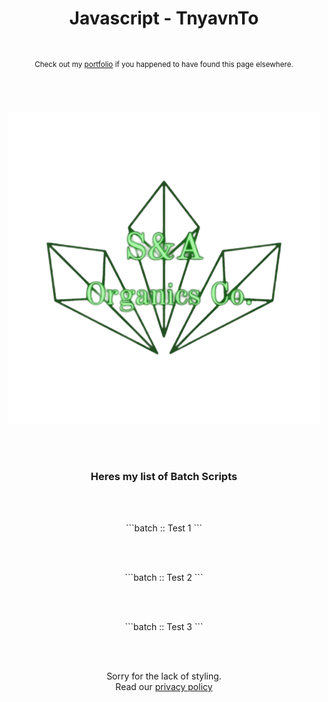 <style>
    
</style>

<br><br>

<h1 align=center>Javascript - TnyavnTo</h1>

<br>

<p align=center><sup>Check out my <a href='https://tnyavnto.com' target='_blank'>portfolio</a> if you happened to have found this page elsewhere.</sup></p>

<br><br>

<p align=center>
    <img src='https://github.com/Svxy/imgs/blob/main/icon.png?raw=true' alt='Github Couldnt Load The Image'>
</p>

<br><br>

<h3 align=center>Heres my list of Batch Scripts</h3>

<br><br>

<!-- 1. -->

<p align=center>
    ```batch
    :: Test 1
    ```
</p>

<br><br>

<!-- 2. -->

<p align=center>
    ```batch
    :: Test 2
    ```
</p>

<br><br>

<!-- 3. -->

<p align=center>
    ```batch
    :: Test 3
    ```
</p>

<br><br>

<p align=center>Sorry for the lack of styling.<br>Read our <a href='https://tnyavnto.com/policy/' target='_blank'>privacy policy</a></p>